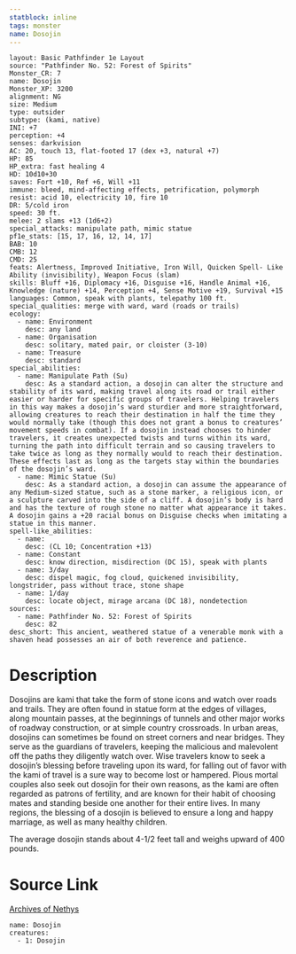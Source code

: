 ```yaml
---
statblock: inline
tags: monster
name: Dosojin
---
```

```statblock
layout: Basic Pathfinder 1e Layout
source: "Pathfinder No. 52: Forest of Spirits"
Monster_CR: 7
name: Dosojin
Monster_XP: 3200
alignment: NG
size: Medium
type: outsider
subtype: (kami, native)
INI: +7
perception: +4
senses: darkvision
AC: 20, touch 13, flat-footed 17 (dex +3, natural +7)
HP: 85
HP_extra: fast healing 4
HD: 10d10+30
saves: Fort +10, Ref +6, Will +11
immune: bleed, mind-affecting effects, petrification, polymorph
resist: acid 10, electricity 10, fire 10
DR: 5/cold iron
speed: 30 ft.
melee: 2 slams +13 (1d6+2)
special_attacks: manipulate path, mimic statue
pf1e_stats: [15, 17, 16, 12, 14, 17]
BAB: 10
CMB: 12
CMD: 25
feats: Alertness, Improved Initiative, Iron Will, Quicken Spell- Like Ability (invisibility), Weapon Focus (slam)
skills: Bluff +16, Diplomacy +16, Disguise +16, Handle Animal +16, Knowledge (nature) +14, Perception +4, Sense Motive +19, Survival +15
languages: Common, speak with plants, telepathy 100 ft.
special_qualities: merge with ward, ward (roads or trails)
ecology:
  - name: Environment
    desc: any land
  - name: Organisation
    desc: solitary, mated pair, or cloister (3-10)
  - name: Treasure
    desc: standard
special_abilities:
  - name: Manipulate Path (Su)
    desc: As a standard action, a dosojin can alter the structure and stability of its ward, making travel along its road or trail either easier or harder for specific groups of travelers. Helping travelers in this way makes a dosojin’s ward sturdier and more straightforward, allowing creatures to reach their destination in half the time they would normally take (though this does not grant a bonus to creatures’ movement speeds in combat). If a dosojin instead chooses to hinder travelers, it creates unexpected twists and turns within its ward, turning the path into difficult terrain and so causing travelers to take twice as long as they normally would to reach their destination. These effects last as long as the targets stay within the boundaries of the dosojin’s ward.
  - name: Mimic Statue (Su)
    desc: As a standard action, a dosojin can assume the appearance of any Medium-sized statue, such as a stone marker, a religious icon, or a sculpture carved into the side of a cliff. A dosojin’s body is hard and has the texture of rough stone no matter what appearance it takes. A dosojin gains a +20 racial bonus on Disguise checks when imitating a statue in this manner.
spell-like_abilities:
  - name:
    desc: (CL 10; Concentration +13)
  - name: Constant
    desc: know direction, misdirection (DC 15), speak with plants
  - name: 3/day
    desc: dispel magic, fog cloud, quickened invisibility, longstrider, pass without trace, stone shape
  - name: 1/day
    desc: locate object, mirage arcana (DC 18), nondetection
sources:
  - name: Pathfinder No. 52: Forest of Spirits
    desc: 82
desc_short: This ancient, weathered statue of a venerable monk with a shaven head possesses an air of both reverence and patience.
```
# Description
Dosojins are kami that take the form of stone icons and watch over roads and trails. They are often found in statue form at the edges of villages, along mountain passes, at the beginnings of tunnels and other major works of roadway construction, or at simple country crossroads. In urban areas, dosojins can sometimes be found on street corners and near bridges. They serve as the guardians of travelers, keeping the malicious and malevolent off the paths they diligently watch over. Wise travelers know to seek a dosojin’s blessing before traveling upon its ward, for falling out of favor with the kami of travel is a sure way to become lost or hampered. Pious mortal couples also seek out dosojin for their own reasons, as the kami are often regarded as patrons of fertility, and are known for their habit of choosing mates and standing beside one another for their entire lives. In many regions, the blessing of a dosojin is believed to ensure a long and happy marriage, as well as many healthy children.

The average dosojin stands about 4-1/2 feet tall and weighs upward of 400 pounds.
# Source Link
[Archives of Nethys](https://aonprd.com/MonsterDisplay.aspx?ItemName=Dosojin)
```encounter-table
name: Dosojin
creatures:
  - 1: Dosojin
```
